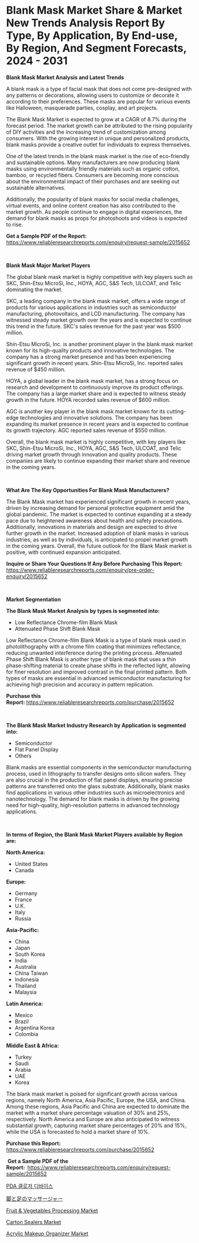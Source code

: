 <p><h1>Blank Mask Market Share & Market New Trends Analysis Report By Type, By Application, By End-use, By Region, And Segment Forecasts, 2024 - 2031</h1></p><p><strong>Blank Mask Market Analysis and Latest Trends</strong></p>
<p><p>A blank mask is a type of facial mask that does not come pre-designed with any patterns or decorations, allowing users to customize or decorate it according to their preferences. These masks are popular for various events like Halloween, masquerade parties, cosplay, and art projects.</p><p>The Blank Mask Market is expected to grow at a CAGR of 8.7% during the forecast period. The market growth can be attributed to the rising popularity of DIY activities and the increasing trend of customization among consumers. With the growing interest in unique and personalized products, blank masks provide a creative outlet for individuals to express themselves.</p><p>One of the latest trends in the blank mask market is the rise of eco-friendly and sustainable options. Many manufacturers are now producing blank masks using environmentally friendly materials such as organic cotton, bamboo, or recycled fibers. Consumers are becoming more conscious about the environmental impact of their purchases and are seeking out sustainable alternatives.</p><p>Additionally, the popularity of blank masks for social media challenges, virtual events, and online content creation has also contributed to the market growth. As people continue to engage in digital experiences, the demand for blank masks as props for photoshoots and videos is expected to rise.</p></p>
<p><strong>Get a Sample PDF of the Report:&nbsp;</strong> <a href="https://www.reliableresearchreports.com/enquiry/request-sample/2015652">https://www.reliableresearchreports.com/enquiry/request-sample/2015652</a></p>
<p>&nbsp;</p>
<p><strong>Blank Mask Major Market Players</strong></p>
<p><p>The global blank mask market is highly competitive with key players such as SKC, Shin-Etsu MicroSi, Inc., HOYA, AGC, S&S Tech, ULCOAT, and Telic dominating the market. </p><p>SKC, a leading company in the blank mask market, offers a wide range of products for various applications in industries such as semiconductor manufacturing, photovoltaics, and LCD manufacturing. The company has witnessed steady market growth over the years and is expected to continue this trend in the future. SKC's sales revenue for the past year was $500 million.</p><p>Shin-Etsu MicroSi, Inc. is another prominent player in the blank mask market known for its high-quality products and innovative technologies. The company has a strong market presence and has been experiencing significant growth in recent years. Shin-Etsu MicroSi, Inc. reported sales revenue of $450 million.</p><p>HOYA, a global leader in the blank mask market, has a strong focus on research and development to continuously improve its product offerings. The company has a large market share and is expected to witness steady growth in the future. HOYA recorded sales revenue of $600 million.</p><p>AGC is another key player in the blank mask market known for its cutting-edge technologies and innovative solutions. The company has been expanding its market presence in recent years and is expected to continue its growth trajectory. AGC reported sales revenue of $550 million.</p><p>Overall, the blank mask market is highly competitive, with key players like SKC, Shin-Etsu MicroSi, Inc., HOYA, AGC, S&S Tech, ULCOAT, and Telic driving market growth through innovation and quality products. These companies are likely to continue expanding their market share and revenue in the coming years.</p></p>
<p>&nbsp;</p>
<p><strong>What Are The Key Opportunities For Blank Mask Manufacturers?</strong></p>
<p><p>The Blank Mask market has experienced significant growth in recent years, driven by increasing demand for personal protective equipment amid the global pandemic. The market is expected to continue expanding at a steady pace due to heightened awareness about health and safety precautions. Additionally, innovations in materials and design are expected to drive further growth in the market. Increased adoption of blank masks in various industries, as well as by individuals, is anticipated to propel market growth in the coming years. Overall, the future outlook for the Blank Mask market is positive, with continued expansion anticipated.</p></p>
<p><strong>Inquire or Share Your Questions If Any Before Purchasing This Report:</strong> <a href="https://www.reliableresearchreports.com/enquiry/pre-order-enquiry/2015652">https://www.reliableresearchreports.com/enquiry/pre-order-enquiry/2015652</a></p>
<p>&nbsp;</p>
<p><strong>Market Segmentation</strong></p>
<p><strong>The Blank Mask Market Analysis by types is segmented into:</strong></p>
<p><ul><li>Low Reflectance Chrome-film Blank Mask</li><li>Attenuated Phase Shift Blank Mask</li></ul></p>
<p><p>Low Reflectance Chrome-film Blank Mask is a type of blank mask used in photolithography with a chrome film coating that minimizes reflectance, reducing unwanted interference during the printing process. Attenuated Phase Shift Blank Mask is another type of blank mask that uses a thin phase-shifting material to create phase shifts in the reflected light, allowing for finer resolution and improved contrast in the final printed pattern. Both types of masks are essential in advanced semiconductor manufacturing for achieving high precision and accuracy in pattern replication.</p></p>
<p><strong>Purchase this Report:&nbsp;</strong><a href="https://www.reliableresearchreports.com/purchase/2015652">https://www.reliableresearchreports.com/purchase/2015652</a></p>
<p>&nbsp;</p>
<p><strong>The Blank Mask Market Industry Research by Application is segmented into:</strong></p>
<p><ul><li>Semiconductor</li><li>Flat Panel Display</li><li>Others</li></ul></p>
<p><p>Blank masks are essential components in the semiconductor manufacturing process, used in lithography to transfer designs onto silicon wafers. They are also crucial in the production of flat panel displays, ensuring precise patterns are transferred onto the glass substrate. Additionally, blank masks find applications in various other industries such as microelectronics and nanotechnology. The demand for blank masks is driven by the growing need for high-quality, high-resolution patterns in advanced technology applications.</p></p>
<p>&nbsp;</p>
<p><strong>In terms of Region, the Blank Mask Market Players available by Region are:</strong></p>
<p>
    <p> <strong> North America: </strong>
        <ul>
            <li>United States</li>
            <li>Canada</li>
        </ul>
        </p> 
    <p> <strong> Europe: </strong>
        <ul>
            <li>Germany</li>
            <li>France</li>
            <li>U.K.</li>
            <li>Italy</li>
            <li>Russia</li>
        </ul>
        </p> 
    <p> <strong> Asia-Pacific: </strong>
        <ul>
            <li>China</li>
            <li>Japan</li>
            <li>South Korea</li>
            <li>India</li>
            <li>Australia</li>
            <li>China Taiwan</li>
            <li>Indonesia</li>
            <li>Thailand</li>
            <li>Malaysia</li>
        </ul>
        </p> 
    <p> <strong> Latin America: </strong>
        <ul>
            <li>Mexico</li>
            <li>Brazil</li>
            <li>Argentina Korea</li>
            <li>Colombia</li>
        </ul>
        </p> 
    <p> <strong> Middle East & Africa: </strong>
        <ul>
            <li>Turkey</li>
            <li>Saudi</li>
            <li>Arabia</li>
            <li>UAE</li>
            <li>Korea</li>
        </ul>
    </p>
    </p>
<p><p>The blank mask market is poised for significant growth across various regions, namely North America, Asia Pacific, Europe, the USA, and China. Among these regions, Asia Pacific and China are expected to dominate the market with a market share percentage valuation of 30% and 25%, respectively. North America and Europe are also anticipated to witness substantial growth, capturing market share percentages of 20% and 15%, while the USA is forecasted to hold a market share of 10%.</p></p>
<p><strong>Purchase this Report: </strong><a href="https://www.reliableresearchreports.com/purchase/2015652">https://www.reliableresearchreports.com/purchase/2015652</a></p>
<p>&nbsp;<strong>Get a Sample PDF of the Report:&nbsp;&nbsp;</strong><a href="https://www.reliableresearchreports.com/enquiry/request-sample/2015652">https://www.reliableresearchreports.com/enquiry/request-sample/2015652</a></p>
<p><strong></strong></p>
<p><p><a href="https://medium.com/@el_crea/pda-%ED%8F%90%EC%87%84-%EC%9E%A5%EC%B9%98-%EC%8B%9C%EC%9E%A5-%EB%B6%84%EC%84%9D-%EA%B8%80%EB%A1%9C%EB%B2%8C-%EC%82%B0%EC%97%85-%EC%A0%84%EB%A7%9D-%EB%B0%8F-%EC%98%88%EC%B8%A1-2024%EB%85%84%EB%B6%80%ED%84%B0-2031%EB%85%84%EA%B9%8C%EC%A7%80-f608d9485449">PDA 클로저 디바이스</a></p><p><a href="https://medium.com/@leonstoltrtenberg89/%E8%B6%B3%E3%81%A8%E8%84%9A%E3%81%AE%E3%83%9E%E3%83%83%E3%82%B5%E3%83%BC%E3%82%B8%E6%A9%9F%E5%B8%82%E5%A0%B4%E8%A6%8F%E6%A8%A1-%E5%B8%82%E5%A0%B4%E5%B1%95%E6%9C%9B%E3%81%A8%E5%B8%82%E5%A0%B4%E4%BA%88%E6%B8%AC-2024%E5%B9%B4%E3%81%8B%E3%82%892031%E5%B9%B4-995980d9cc45">脚と足のマッサージャー</a></p><p><a href="https://valiant-lunge-8fe.notion.site/Fruit-Vegetables-Processing-Market-Size-Focuses-on-Market-Dynamics-In-Depth-Analysis-and-Future-P-f09616327b0542cc82577ac590946dcd">Fruit & Vegetables Processing Market</a></p><p><a href="https://picayune-night-cbd.notion.site/Carton-Sealers-Market-Analysis-and-Market-Size-Global-Industry-Overview-Market-Segmentation-and-Fo-a94b82b81cb241059d936755c1b83cb9">Carton Sealers Market</a></p><p><a href="https://view.publitas.com/reportprime-1/insights-into-acrylic-makeup-organizer-market-size-analysing-market-share-trends-and-growth-from-2024-to-2031/">Acrylic Makeup Organizer Market</a></p></p>